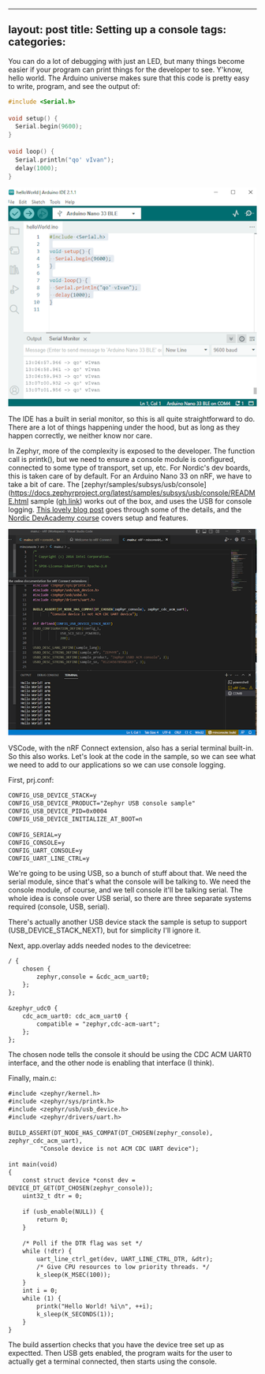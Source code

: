---
layout: post
title: Setting up a console
tags: 
categories: 
--

You can do a lot of debugging with just an LED, but many things become easier if your program can print things for the developer to see. Y'know, hello world. The Arduino universe makes sure that this code is pretty easy to write, program, and see the output of:

```C
#include <Serial.h>

void setup() {
  Serial.begin(9600);
}

void loop() {
  Serial.println("qo' vIvan");
  delay(1000);
}
```

![arduino IDE](/assets/arduino_qovivan.png)

The IDE has a built in serial monitor, so this is all quite straightforward to do. There are a lot of things happening under the hood, but as long as they happen correctly, we neither know nor care.

In Zephyr, more of the complexity is exposed to the developer. The function call is printk(), but we need to ensure a console module is configured, connected to some type of transport, set up, etc. For Nordic's dev boards, this is taken care of by default. For an Arduino Nano 33 on nRF, we have to take a bit of care. The [zephyr/samples/subsys/usb/console](https://docs.zephyrproject.org/latest/samples/subsys/usb/console/README.html sample ([gh link](https://github.com/zephyrproject-rtos/zephyr/tree/main/samples/subsys/usb/console)) works out of the box, and uses the USB for console logging. [This lovely blog post](https://www.gnd.io/zephyr-console-output/) goes through some of the details, and the [Nordic DevAcademy course](https://academy.nordicsemi.com/courses/nrf-connect-sdk-fundamentals/lessons/lesson-3-printing-messages-to-console-and-logging/) covers setup and features. 

![VSCode IDE](/assets/nrf-console.png)

VSCode, with the nRF Connect extension, also has a serial terminal built-in. So this also works. Let's look at the code in the sample, so we can see what we need to add to our applications so we can use console logging.

First, prj.conf:

```
CONFIG_USB_DEVICE_STACK=y
CONFIG_USB_DEVICE_PRODUCT="Zephyr USB console sample"
CONFIG_USB_DEVICE_PID=0x0004
CONFIG_USB_DEVICE_INITIALIZE_AT_BOOT=n

CONFIG_SERIAL=y
CONFIG_CONSOLE=y
CONFIG_UART_CONSOLE=y
CONFIG_UART_LINE_CTRL=y
```

We're going to be using USB, so a bunch of stuff about that. We need the serial module, since that's what the console will be talking to. We need the console module, of course, and we tell console it'll be talking serial. The whole idea is console over USB serial, so there are three separate systems required (console, USB, serial).

There's actually another USB device stack the sample is setup to support (USB_DEVICE_STACK_NEXT), but for simplicity I'll ignore it.

Next, app.overlay adds needed nodes to the devicetree:

```
/ {
	chosen {
		zephyr,console = &cdc_acm_uart0;
	};
};

&zephyr_udc0 {
	cdc_acm_uart0: cdc_acm_uart0 {
		compatible = "zephyr,cdc-acm-uart";
	};
};
```

The chosen node tells the console it should be using the CDC ACM UART0 interface, and the other node is enabling that interface (I think).

Finally, main.c:

```
#include <zephyr/kernel.h>
#include <zephyr/sys/printk.h>
#include <zephyr/usb/usb_device.h>
#include <zephyr/drivers/uart.h>

BUILD_ASSERT(DT_NODE_HAS_COMPAT(DT_CHOSEN(zephyr_console), zephyr_cdc_acm_uart),
	     "Console device is not ACM CDC UART device");

int main(void)
{
	const struct device *const dev = DEVICE_DT_GET(DT_CHOSEN(zephyr_console));
	uint32_t dtr = 0;

	if (usb_enable(NULL)) {
		return 0;
	}

	/* Poll if the DTR flag was set */
	while (!dtr) {
		uart_line_ctrl_get(dev, UART_LINE_CTRL_DTR, &dtr);
		/* Give CPU resources to low priority threads. */
		k_sleep(K_MSEC(100));
	}
	int i = 0;
	while (1) {
		printk("Hello World! %i\n", ++i);
		k_sleep(K_SECONDS(1));
	}
}
```

The build assertion checks that you have the device tree set up as expectted. Then USB gets enabled, the program waits for the user to actually get a terminal connected, then starts using the console. 